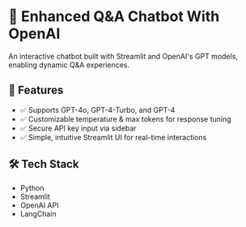 # 🚀 Enhanced Q&A Chatbot With OpenAI
An interactive chatbot built with Streamlit and OpenAI's GPT models, enabling dynamic Q&A experiences.

## 🌟 Features
* ✅ Supports GPT-4o, GPT-4-Turbo, and GPT-4
* ✅ Customizable temperature & max tokens for response tuning
* ✅ Secure API key input via sidebar
* ✅ Simple, intuitive Streamlit UI for real-time interactions

## 🛠️ Tech Stack
* Python
* Streamlit
* OpenAI API
* LangChain
